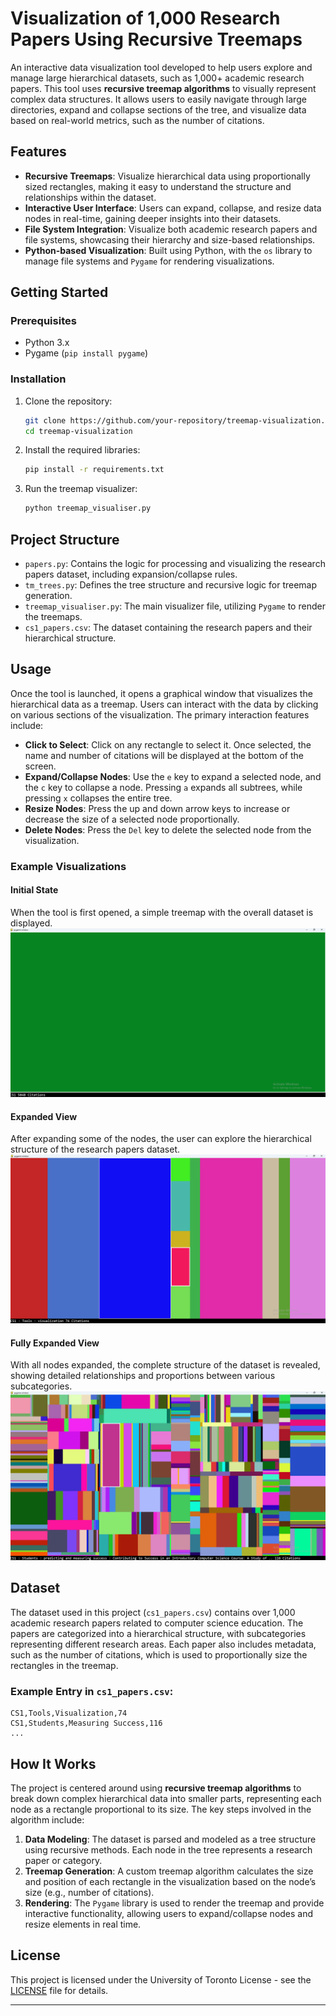 # Visualization of 1,000 Research Papers Using Recursive Treemaps

An interactive data visualization tool developed to help users explore and manage large hierarchical datasets, such as 1,000+ academic research papers. This tool uses **recursive treemap algorithms** to visually represent complex data structures. It allows users to easily navigate through large directories, expand and collapse sections of the tree, and visualize data based on real-world metrics, such as the number of citations.

## Features

- **Recursive Treemaps**: Visualize hierarchical data using proportionally sized rectangles, making it easy to understand the structure and relationships within the dataset.
- **Interactive User Interface**: Users can expand, collapse, and resize data nodes in real-time, gaining deeper insights into their datasets.
- **File System Integration**: Visualize both academic research papers and file systems, showcasing their hierarchy and size-based relationships.
- **Python-based Visualization**: Built using Python, with the `os` library to manage file systems and `Pygame` for rendering visualizations.

## Getting Started

### Prerequisites

- Python 3.x
- Pygame (`pip install pygame`)

### Installation

1. Clone the repository:
   ```bash
   git clone https://github.com/your-repository/treemap-visualization.git
   cd treemap-visualization
   ```

2. Install the required libraries:
   ```bash
   pip install -r requirements.txt
   ```

3. Run the treemap visualizer:
   ```bash
   python treemap_visualiser.py
   ```

## Project Structure

- `papers.py`: Contains the logic for processing and visualizing the research papers dataset, including expansion/collapse rules.
- `tm_trees.py`: Defines the tree structure and recursive logic for treemap generation.
- `treemap_visualiser.py`: The main visualizer file, utilizing `Pygame` to render the treemaps.
- `cs1_papers.csv`: The dataset containing the research papers and their hierarchical structure.

## Usage

Once the tool is launched, it opens a graphical window that visualizes the hierarchical data as a treemap. Users can interact with the data by clicking on various sections of the visualization. The primary interaction features include:

- **Click to Select**: Click on any rectangle to select it. Once selected, the name and number of citations will be displayed at the bottom of the screen.
- **Expand/Collapse Nodes**: Use the `e` key to expand a selected node, and the `c` key to collapse a node. Pressing `a` expands all subtrees, while pressing `x` collapses the entire tree.
- **Resize Nodes**: Press the up and down arrow keys to increase or decrease the size of a selected node proportionally.
- **Delete Nodes**: Press the `Del` key to delete the selected node from the visualization.

### Example Visualizations

#### Initial State
When the tool is first opened, a simple treemap with the overall dataset is displayed.
![Initial State](/data/Initial_state.png)

#### Expanded View
After expanding some of the nodes, the user can explore the hierarchical structure of the research papers dataset.
![Expanded View](/data/Expanded%20View.png)

#### Fully Expanded View
With all nodes expanded, the complete structure of the dataset is revealed, showing detailed relationships and proportions between various subcategories.
![Fully Expanded View](/data/Fully%20Expanded%20View.png)

## Dataset

The dataset used in this project (`cs1_papers.csv`) contains over 1,000 academic research papers related to computer science education. The papers are categorized into a hierarchical structure, with subcategories representing different research areas. Each paper also includes metadata, such as the number of citations, which is used to proportionally size the rectangles in the treemap.

### Example Entry in `cs1_papers.csv`:
```csv
CS1,Tools,Visualization,74
CS1,Students,Measuring Success,116
...
```

## How It Works

The project is centered around using **recursive treemap algorithms** to break down complex hierarchical data into smaller parts, representing each node as a rectangle proportional to its size. The key steps involved in the algorithm include:

1. **Data Modeling**: The dataset is parsed and modeled as a tree structure using recursive methods. Each node in the tree represents a research paper or category.
2. **Treemap Generation**: A custom treemap algorithm calculates the size and position of each rectangle in the visualization based on the node’s size (e.g., number of citations).
3. **Rendering**: The `Pygame` library is used to render the treemap and provide interactive functionality, allowing users to expand/collapse nodes and resize elements in real time.

## License

This project is licensed under the University of Toronto License - see the [LICENSE](LICENSE) file for details.

---